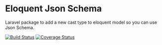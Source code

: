 Eloquent Json Schema
============
Laravel package to add a new cast type to eloquent model so you can use Json Schema.

[![Build Status](https://travis-ci.org/Folkloreatelier/eloquent-json-schema.svg?branch=master)](https://travis-ci.org/Folkloreatelier/eloquent-json-schema)
[![Coverage Status](https://coveralls.io/repos/github/Folkloreatelier/eloquent-json-schema/badge.svg?branch=master)](https://coveralls.io/github/Folkloreatelier/eloquent-json-schema?branch=master)
